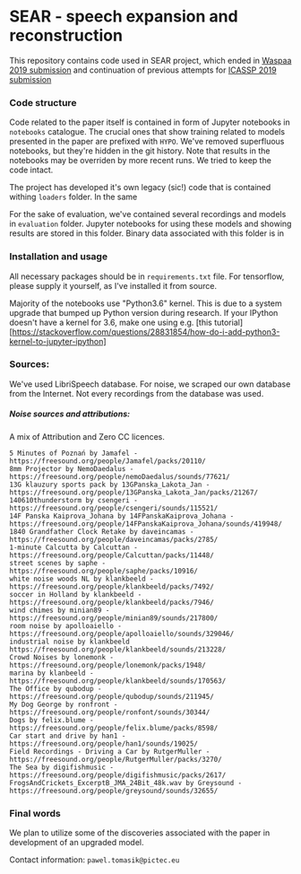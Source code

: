 # SEAR - speech expansion and reconstruction

This repository contains code used in SEAR project, which ended in [Waspaa 2019 submission](https://github.com/PICTEC/SEAR/blob/master/docs/bin/WASPAA-final.pdf)
and continuation of previous attempts for [ICASSP 2019 submission](https://www.cmsworkshops.com/ICASSP2019/Papers/Uploads/Proposals/PaperNum/4956/20181030064602_672782_4956.pdf)

### Code structure

Code related to the paper itself is contained in form of Jupyter notebooks in `notebooks` catalogue. The crucial ones that show training related to models presented in the paper are prefixed with `HYPO`. We've removed superfluous notebooks, but they're hidden in the git history.
Note that results in the notebooks may be overriden by more recent runs. We tried to keep the code intact.

The project has developed it's own legacy (sic!) code that is contained withing `loaders` folder. In the same 

For the sake of evaluation, we've contained several recordings and models in `evaluation` folder. Jupyter notebooks for using these models and showing results are stored in this folder. Binary data associated with this folder is in 

### Installation and usage

All necessary packages should be in `requirements.txt` file. For tensorflow, please supply it yourself, as I've installed it from source.

Majority of the notebooks use "Python3.6" kernel. This is due to a system upgrade that bumped up Python version during research. If your IPython doesn't have a kernel for 3.6, make one using e.g. [this tutorial][https://stackoverflow.com/questions/28831854/how-do-i-add-python3-kernel-to-jupyter-ipython]

### Sources:

We've used LibriSpeech database. For noise, we scraped our own database from the Internet. Not every recordings from the database was used.

##### Noise sources and attributions:

A mix of Attribution and Zero CC licences.

```
5 Minutes of Poznań by Jamafel - https://freesound.org/people/Jamafel/packs/20110/
8mm Projector by NemoDaedalus - https://freesound.org/people/nemoDaedalus/sounds/77621/
13G klauzury sports pack by 13GPanska_Lakota_Jan - https://freesound.org/people/13GPanska_Lakota_Jan/packs/21267/
140610thunderstorm by csengeri - https://freesound.org/people/csengeri/sounds/115521/
14F Panska Kaiprova_Johana by 14FPanskaKaiprova_Johana - https://freesound.org/people/14FPanskaKaiprova_Johana/sounds/419948/
1840 Grandfather Clock Retake by daveincamas - https://freesound.org/people/daveincamas/packs/2785/
1-minute Calcutta by Calcuttan - https://freesound.org/people/Calcuttan/packs/11448/
street scenes by saphe - https://freesound.org/people/saphe/packs/10916/
white noise woods NL by klankbeeld - https://freesound.org/people/klankbeeld/packs/7492/
soccer in Holland by klankbeeld - https://freesound.org/people/klankbeeld/packs/7946/
wind chimes by minian89 - https://freesound.org/people/minian89/sounds/217800/
room noise by apolloaiello - https://freesound.org/people/apolloaiello/sounds/329046/
industrial noise by klankbeeld https://freesound.org/people/klankbeeld/sounds/213228/
Crowd Noises by lonemonk - https://freesound.org/people/lonemonk/packs/1948/
marina by klanbeeld - https://freesound.org/people/klankbeeld/sounds/170563/
The Office by qubodup - https://freesound.org/people/qubodup/sounds/211945/
My Dog George by ronfront - https://freesound.org/people/ronfont/sounds/30344/
Dogs by felix.blume - https://freesound.org/people/felix.blume/packs/8598/
Car start and drive by han1 - https://freesound.org/people/han1/sounds/19025/
Field Recordings - Driving a Car by RutgerMuller - https://freesound.org/people/RutgerMuller/packs/3270/
The Sea by digifishmusic - https://freesound.org/people/digifishmusic/packs/2617/
FrogsAndCrickets_ExcerptB_JMA_24Bit_48k.wav by Greysound - https://freesound.org/people/greysound/sounds/32655/
```

### Final words

We plan to utilize some of the discoveries associated with the paper in development of an upgraded model. 

Contact information: `pawel.tomasik@pictec.eu`

